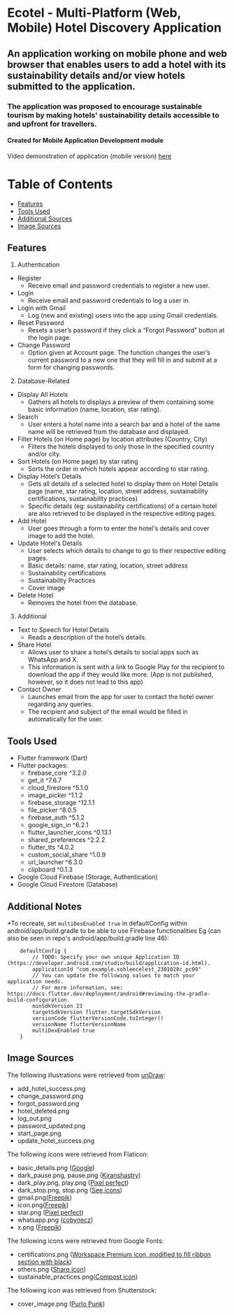 # Ecotel - Multi-Platform (Web, Mobile) Hotel Discovery Application
## An application working on mobile phone and web browser that enables users to add a hotel with its sustainability details and/or view hotels submitted to the application. 
### The application was proposed to encourage sustainable tourism by making hotels' sustainability details accessible to and upfront for travellers.   
#### Created for Mobile Application Development module

Video demonstration of application (mobile version) [here](https://youtu.be/9-Whs3eluCM) 
# Table of Contents 
- [Features](#features)
- [Tools Used](#tools-used)
- [Additional Sources](#additional-notes)
- [Image Sources](#image-sources)

## Features
1. Authentication
  - Register
    - Receive email and password credentials to register a new user.  
  - Login
    - Receive email and password credentials to log a user in. 
  - Login with Gmail
    - Log (new and existing) users into the app using Gmail credentials. 
  - Reset Password
    - Resets a user’s password if they click a “Forgot Password” button at the login page.  
  - Change Password
    - Option given at Account page. The function changes the user’s current password to a new one that they will fill in and submit at a form for changing passwords. 
2. Database-Related
  - Display All Hotels 
    - Gathers all hotels to displays a preview of them containing some basic information (name, location, star rating).
  - Search
    - User enters a hotel name into a search bar and a hotel of the same name will be retrieved from the database and displayed. 
  - Filter Hotels (on Home page) by location attributes (Country, City)
    - Filters the hotels displayed to only those in the specified country and/or city.  
  - Sort Hotels (on Home page) by star rating
    - Sorts the order in which hotels appear according to star rating.   
  - Display Hotel’s Details
    - Gets all details of a selected hotel to display them on Hotel Details page (name, star rating, location, street address, sustainability certifications, sustainability practices)
    - Specific details (eg: sustainability certifications) of a certain hotel are also retrieved to be displayed in the respective editing pages. 
  - Add Hotel
    - User goes through a form to enter the hotel's details and cover image to add the hotel.
  - Update Hotel's Details
    - User selects which details to change to go to their respective editing pages.
    - Basic details: name, star rating, location, street address
    - Sustainability certifications
    - Sustainability Practices
    - Cover image 
  - Delete Hotel
    - Removes the hotel from the database.
3. Additional
  - Text to Speech for Hotel Details
    - Reads a description of the hotel’s details.  
  - Share Hotel
    - Allows user to share a hotel’s details to social apps such as WhatsApp and X.
    - This information is sent with a link to Google Play for the recipient to download the app if they would like more. (App is not published, however, so it does not lead to this app) 
  - Contact Owner
    - Launches email from the app for user to contact the hotel owner regarding any queries.
    - The recipient and subject of the email would be filled in automatically for the user.  

## Tools Used 
- Flutter framework (Dart)
- Flutter packages:
  - firebase_core ^3.2.0
  - get_it ^7.6.7
  - cloud_firestore ^5.1.0
  - image_picker ^1.1.2
  - firebase_storage ^12.1.1
  - file_picker ^8.0.5
  - firebase_auth ^5.1.2
  - google_sign_in ^6.2.1
  - flutter_launcher_icons ^0.13.1
  - shared_preferences ^2.2.2
  - flutter_tts ^4.0.2
  - custom_social_share ^1.0.9
  - url_launcher ^6.3.0
  - clipboard ^0.1.3
- Google Cloud Firebase (Storage, Authentication)
- Google Cloud Firestore (Database)
  
## Additional Notes
*To recreate, set `multiDexEnabled true` in defaultConfig within android/app/build.gradle to be able to use Firebase functionalities 
Eg (can also be seen in repo's android/app/build.gradle line 46): 
```
    defaultConfig {
        // TODO: Specify your own unique Application ID (https://developer.android.com/studio/build/application-id.html).
        applicationId "com.example.sohleecelest_2301028c_pc09"
        // You can update the following values to match your application needs.
        // For more information, see: https://docs.flutter.dev/deployment/android#reviewing-the-gradle-build-configuration.
        minSdkVersion 23
        targetSdkVersion flutter.targetSdkVersion
        versionCode flutterVersionCode.toInteger()
        versionName flutterVersionName
        multiDexEnabled true
    }
```

## Image Sources 
The following illustrations were retrieved from [unDraw](https://undraw.co/illustrations):
- add_hotel_success.png
- change_password.png
- forgot_password.png
- hotel_deleted.png
- log_out.png
- password_updated.png
- start_page.png
- update_hotel_success.png

The following icons were retrieved from Flaticon:
- basic_details.png ([Google](https://www.flaticon.com/authors/google))
- dark_pause.png, pause.png ([Kiranshastry](https://www.flaticon.com/authors/kiranshastry))
- dark_play.png, play.png ([Pixel perfect](https://www.flaticon.com/authors/pixel-perfect))
- dark_stop.png, stop.png ([See icons](https://www.flaticon.com/authors/see-icons))
- gmail.png([Freepik](https://www.flaticon.com/authors/freepik))
- icon.png([Freepik](https://www.flaticon.com/authors/freepik))
- star.png ([Pixel perfect](https://www.flaticon.com/authors/pixel-perfect))
- whatsapp.png ([cobynecz](https://www.flaticon.com/authors/cobynecz))
- x.png ([Freepik](https://www.flaticon.com/authors/freepik))

The following icons were retrieved from Google Fonts:
- certifications.png ([Workspace Premium icon, modified to fill ribbon section with black](https://fonts.google.com/icons?selected=Material+Symbols+Outlined:workspace_premium:FILL@0;wght@400;GRAD@0;opsz@48&icon.query=certification&icon.size=200&icon.color=%23434343&icon.platform=web))
- others.png ([Share icon](https://fonts.google.com/icons?selected=Material+Symbols+Outlined:share:FILL@0;wght@400;GRAD@0;opsz@48&icon.query=share&icon.size=200&icon.color=%23000000&icon.platform=web))
- sustainable_practices.png([Compost icon](https://fonts.google.com/icons?selected=Material+Symbols+Outlined:compost:FILL@0;wght@400;GRAD@0;opsz@48&icon.query=sust&icon.size=200&icon.color=%23000000&icon.platform=web))

The following icon was retrieved from Shutterstock:
- cover_image.png ([Purlo Punk](https://www.shutterstock.com/image-vector/panorama-icon-flat-style-design-isolated-2079296275))
